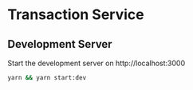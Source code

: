 # Transaction Service

## Development Server

Start the development server on http://localhost:3000

```bash
yarn && yarn start:dev
```
